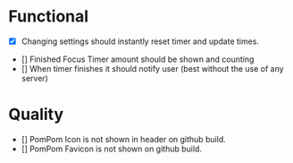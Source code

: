 # Functional

- [x] Changing settings should instantly reset timer and update times.
- [] Finished Focus Timer amount should be shown and counting
- [] When timer finishes it should notify user (best without the use of any server)

# Quality

- [] PomPom Icon is not shown in header on github build.
- [] PomPom Favicon is not shown on github build.
